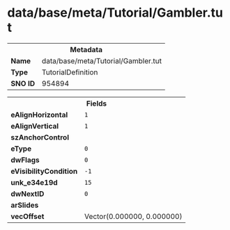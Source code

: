 <h1>data/base/meta/Tutorial/Gambler.tut</h1><table><tr><th colspan="100%">Metadata</th></tr><tr><td><b>Name</b></td><td>data/base/meta/Tutorial/Gambler.tut</td></tr><tr><td><b>Type</b></td><td>TutorialDefinition</td></tr><tr><td><b>SNO ID</b></td><td>954894</td></tr></table>

<table><tr><th colspan="100%">Fields</th></tr><tr><td><b>eAlignHorizontal</b></td><td><code>1</code></td></tr><tr><td><b>eAlignVertical</b></td><td><code>1</code></td></tr><tr><td><b>szAnchorControl</b></td><td><code></code></td></tr><tr><td><b>eType</b></td><td><code>0</code></td></tr><tr><td><b>dwFlags</b></td><td><code>0</code></td></tr><tr><td><b>eVisibilityCondition</b></td><td><code>-1</code></td></tr><tr><td><b>unk_e34e19d</b></td><td><code>15</code></td></tr><tr><td><b>dwNextID</b></td><td><code>0</code></td></tr><tr><td><b>arSlides</b></td><td></td></tr><tr><td><b>vecOffset</b></td><td>Vector(0.000000, 0.000000)</td></tr></table>

